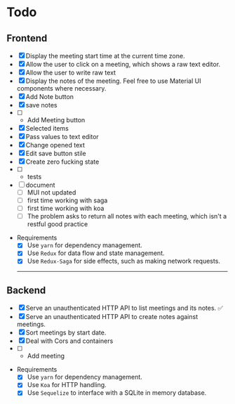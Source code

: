 # Todo

## Frontend

- [X] Display the meeting start time at the current time zone.
- [X] Allow the user to click on a meeting, which shows a raw text editor.
- [x] Allow the user to write raw text
- [X] Display the notes of the meeting. Feel free to use Material UI components where necessary.
- [x] Add Note button
- [x] save notes
- [ ] * Add Meeting button
- [X] Selected items
- [X] Pass values to text editor
- [X] Change opened text
- [x] Edit save button stile
- [x] Create zero fucking state
- [ ] * tests
- [ ] document
  - [ ] MUI not updated
  - [ ] first time working with saga
  - [ ] first time working with koa
  - [ ] The problem asks to return all notes with each meeting, which isn't a restful good practice

- Requirements
  - [X] Use `yarn` for dependency management.
  - [X] Use `Redux` for data flow and state management.
  - [X] Use `Redux-Saga` for side effects, such as making network requests.

  ---

## Backend

- [X] Serve an unauthenticated HTTP API to list meetings and its notes. ✅
- [X] Serve an unauthenticated HTTP API to create notes against meetings.
- [X] Sort meetings by start date.
- [x] Deal with Cors and containers
- [ ] * Add meeting

- Requirements
  - [X] Use `yarn` for dependency management.
  - [X] Use `Koa` for HTTP handling.
  - [X] Use `Sequelize` to interface with a SQLite in memory database.